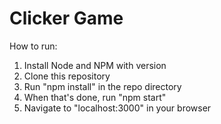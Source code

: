 # Clicker Game
How to run:
1. Install Node and NPM with version
2. Clone this repository
3. Run "npm install" in the repo directory
4. When that's done, run "npm start"
5. Navigate to "localhost:3000" in your browser
